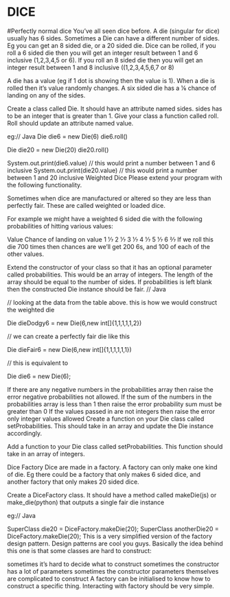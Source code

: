 # DICE
#Perfectly normal dice You’ve all seen dice before. A die (singular for dice) usually has 6 sides. Sometimes a Die can have a different number of sides. Eg you can get an 8 sided die, or a 20 sided die. Dice can be rolled, if you roll a 6 sided die then you will get an integer result between 1 and 6 inclusive (1,2,3,4,5 or 6). If you roll an 8 sided die then you will get an integer result between 1 and 8 inclusive ((1,2,3,4,5,6,7 or 8)

A die has a value (eg if 1 dot is showing then the value is 1). When a die is rolled then it’s value randomly changes. A six sided die has a 1⁄6 chance of landing on any of the sides.

Create a class called Die. It should have an attribute named sides. sides has to be an integer that is greater than 1. Give your class a function called roll. Roll should update an attribute named value.

eg:// Java Die die6 = new Die(6) die6.roll()

Die die20 = new Die(20) die20.roll()

System.out.print(die6.value) // this would print a number between 1 and 6 inclusive System.out.print(die20.value) // this would print a number between 1 and 20 inclusive Weighted Dice Please extend your program with the following functionality.

Sometimes when dice are manufactured or altered so they are less than perfectly fair. These are called weighted or loaded dice.

For example we might have a weighted 6 sided die with the following probabilities of hitting various values:

Value Chance of landing on value 1 1⁄7 2 1⁄7 3 1⁄7 4 1⁄7 5 1⁄7 6 2⁄7 If we roll this die 700 times then chances are we’ll get 200 6s, and 100 of each of the other values.

Extend the constructor of your class so that it has an optional parameter called probabilities. This would be an array of integers. The length of the array should be equal to the number of sides. If probabilities is left blank then the constructed Die instance should be fair. // Java

// looking at the data from the table above. this is how we would construct the weighted die

Die dieDodgy6 = new Die(6,new int[]{1,1,1,1,1,2})

// we can create a perfectly fair die like this

Die dieFair6 = new Die(6,new int[]{1,1,1,1,1,1})

// this is equivalent to

Die die6 = new Die(6);

If there are any negative numbers in the probabilities array then raise the error negative probabilities not allowed. If the sum of the numbers in the probabilities array is less than 1 then raise the error probability sum must be greater than 0 If the values passed in are not integers then raise the error only integer values allowed Create a function on your Die class called setProbabilities. This should take in an array and update the Die instance accordingly.

Add a function to your Die class called setProbabilities. This function should take in an array of integers.

Dice Factory Dice are made in a factory. A factory can only make one kind of die. Eg there could be a factory that only makes 6 sided dice, and another factory that only makes 20 sided dice.

Create a DiceFactory class. It should have a method called makeDie(js) or make_die(python) that outputs a single fair die instance

eg:// Java

SuperClass die20 = DiceFactory.makeDie(20); SuperClass anotherDie20 = DiceFactory.makeDie(20); This is a very simplified version of the factory design pattern. Design patterns are cool you guys. Basically the idea behind this one is that some classes are hard to construct:

sometimes it’s hard to decide what to construct sometimes the constructor has a lot of parameters sometimes the constructor parameters themselves are complicated to construct A factory can be initialised to know how to construct a specific thing. Interacting with factory should be very simple.

